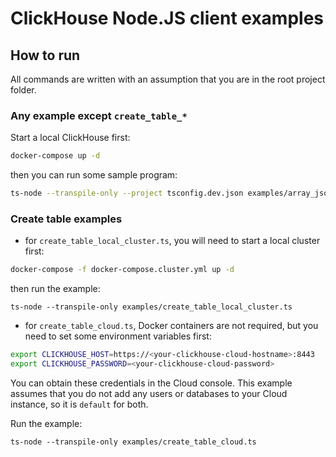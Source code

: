 # ClickHouse Node.JS client examples

## How to run

All commands are written with an assumption that you are in the root project folder.

### Any example except `create_table_*`

Start a local ClickHouse first:

```sh
docker-compose up -d
```

then you can run some sample program:

```sh
ts-node --transpile-only --project tsconfig.dev.json examples/array_json_each_row.ts
```



### Create table examples

- for `create_table_local_cluster.ts`,
  you will need to start a local cluster first:

```sh
docker-compose -f docker-compose.cluster.yml up -d
```

then run the example:

```
ts-node --transpile-only examples/create_table_local_cluster.ts
```

- for `create_table_cloud.ts`, Docker containers are not required,
  but you need to set some environment variables first:

```sh
export CLICKHOUSE_HOST=https://<your-clickhouse-cloud-hostname>:8443
export CLICKHOUSE_PASSWORD=<your-clickhouse-cloud-password>
```
You can obtain these credentials in the Cloud console.
This example assumes that you do not add any users or databases
to your Cloud instance, so it is `default` for both.

Run the example:

```
ts-node --transpile-only examples/create_table_cloud.ts
```
